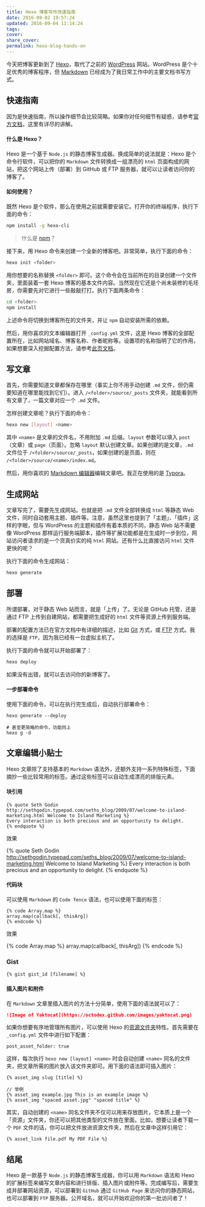 ```yaml
---
title: Hexo 博客写作快速指南
date: 2016-09-02 19:57:24
updated: 2016-09-04 11:14:24
tags:
cover:
share_cover:
permalink: hexo-blog-hands-on
---
```

今天把博客更新到了 [Hexo](https://hexo.io/)，取代了之前的 [WordPress](http://wordpress.org) 网站。WordPress 是个十足优秀的博客程序，但 [Markdown](https://daringfireball.net/projects/markdown/) 已经成为了我日常工作中的主要文档书写方式。

## 快速指南

因为是快速指南，所以操作细节会比较简略。如果你对任何细节有疑惑，请参考[官方文档](https://hexo.io/docs/index.html)，这里有详尽的讲解。

#### 什么是 Hexo？

Hexo 是一个基于 `Node.js` 的静态博客生成器。换成简单的说法就是：Hexo 是个命令行软件，可以把你的 `Markdown` 文件转换成一组漂亮的 `html` 页面构成的网站，把这个网站上传（部署）到 GitHub 或 FTP 服务器，就可以让读者访问你的博客了。

#### 如何使用？

既然 Hexo 是个软件，那么在使用之前就需要安装它。打开你的终端程序，执行下面的命令：

```bash
npm install -g hexo-cli
```

> 什么是 [npm](https://docs.npmjs.com/getting-started/installing-node)？

接下来，用 Hexo 命令来创建一个全新的博客吧。非常简单，执行下面的命令：

```bash
hexo init <folder>
```

用你想要的名称替换 `<folder>` 即可。这个命令会在当前所在的目录创建一个文件夹，里面装着一套 Hexo 博客的基本文件内容。当然现在它还是个尚未装修的毛坯房，你需要先对它进行一些敲敲打打。执行下面两条命令：

```bash
cd <folder>
npm install
```

上述命令将切换到博客所在的文件夹，并让 `npm` 自动安装所需的依赖。

然后，用你喜欢的文本编辑器打开 `_config.yml` 文件，这是 Hexo 博客的全部配置所在，比如网站域名、博客名称、作者昵称等。设置项的名称指明了它的作用，如果想要深入挖掘配置方法，请参考[此页文档](https://hexo.io/docs/configuration.html)。

## 写文章

首先，你需要知道文章都保存在哪里（事实上你不用手动创建 `.md` 文件，但仍需要知道在哪里能找到它们）。进入 `/<folder>/source/_posts` 文件夹，就能看到所有文章了，一篇文章对应一个 `.md` 文件。

怎样创建文章呢？执行下面的命令：

```bash
hexo new [layout] <name> 
```

其中 `<name>` 是文章的文件名，不用附加 `.md` 后缀。`layout` 参数可以填入 `post`（文章）或 `page`（页面）。忽略 `layout` 默认创建文章。如果创建的是文章，`.md` 文件位于 `/<folder>/source/_posts`，如果创建的是页面，则在 `/<folder>/source/<name>/index.md`。

然后，用你喜欢的 [Markdown 编辑器](http://www.williamlong.info/archives/4319.html)编辑文章吧。我正在使用的是 [Typora](http://typora.io/)。

## 生成网站

文章写完了，需要先生成网站。也就是把 `.md` 文件全部转换成 `html` 等静态 Web 文件，同时自动套用主题、插件等。注意，虽然这里也提到了「主题」、「插件」这样的字眼，但与 WordPress 的主题和插件有着本质的不同，静态 Web 站不需要像 WordPress 那样运行服务端脚本，插件等扩展功能都是在生成时一步到位，网站访问者请求的是一个货真价实的纯 `html` 网站。还有什么比直接访问 `html` 文件更快的呢？

执行下面的命令生成网站：

```bash
hexo generate
```

## 部署

所谓部署，对于静态 Web 站而言，就是「上传」了。无论是 GitHub 托管，还是通过 FTP 上传到自建网站，都需要把生成好的 `html` 文件等资源上传到服务端。

部署的配置方法已在官方文档中有详细的描述，比如 [Git](https://hexo.io/docs/deployment.html#Git) 方式，或 [FTP](https://hexo.io/docs/deployment.html#FTPSync) 方式。我的选择是 `FTP`，因为我已经有一台虚拟主机了。

执行下面的命令就可以开始部署了：

```bash
hexo deploy
```

如果没有出错，就可以去访问你的新博客了。

#### 一步部署命令

使用下面的命令，可以在执行完生成后，自动执行部署命令：

```
hexo generate --deploy

# 甚至更简略的命令，功能同上
hexo g -d
```

## 文章编辑小贴士

Hexo 文章除了支持基本的 `Markdown` 语法外，还额外支持一系列特殊标签，下面摘抄一些比较常用的标签。通过这些标签可以自动生成漂亮的排版元素。

#### 块引用

```
{% quote Seth Godin http://sethgodin.typepad.com/seths_blog/2009/07/welcome-to-island-marketing.html Welcome to Island Marketing %}
Every interaction is both precious and an opportunity to delight.
{% endquote %}
```

效果

{% quote Seth Godin http://sethgodin.typepad.com/seths_blog/2009/07/welcome-to-island-marketing.html Welcome to Island Marketing %}
Every interaction is both precious and an opportunity to delight.
{% endquote %}

#### 代码块

可以使用 `Markdown` 的 `Code fence` 语法，也可以使用下面的标签：

```
{% code Array.map %}
array.map(callback[, thisArg])
{% endcode %}
```

效果

{% code Array.map %}
array.map(callback[, thisArg])
{% endcode %}

### Gist

```
{% gist gist_id [filename] %}
```

#### 插入图片和附件

在 `Markdown` 文章里插入图片的方法十分简单，使用下面的语法就可以了：

```markdown
![Image of Yaktocat](https://octodex.github.com/images/yaktocat.png)
```

如果你想要有序地管理所有图片，可以使用 Hexo 的[资源文件夹](https://hexo.io/docs/asset-folders.html#Post-Asset-Folder)特性。首先需要在 `_config.yml` 文件中进行如下配置：

```
post_asset_folder: true
```

这样，每次执行 `hexo new [layout] <name>` 时会自动创建 `<name>` 同名的文件夹，把文章所需的图片放入该文件夹即可。用下面的语法即可插入图片：

```
{% asset_img slug [title] %}

// 举例
{% asset_img example.jpg This is an example image %}
{% asset_img "spaced asset.jpg" "spaced title" %}
```

其实，自动创建的 `<name>` 同名文件夹不仅可以用来存放图片，它本质上是一个「资源」文件夹，你还可以把其他类型的文件放在里面。比如，想要让读者下载一个 `PDF` 文件的话，你可以把文件放进资源文件夹，然后在文章中这样引用它：

```
{% asset_link file.pdf My PDF File %}
```

## 结尾

Hexo 是一款基于 `Node.js` 的静态博客生成器，你可以用 `Markdown` 语法和 Hexo 的扩展标签来编写文章内容和进行排版、插入图片或附件等。完成编写后，需要生成并部署网站资源，可以部署到 `GitHub` 通过 `GitHub Page` 来访问你的静态网站，也可以部署到 `FTP` 服务器。公开域名，就可以开始欢迎你的第一批访问者了！